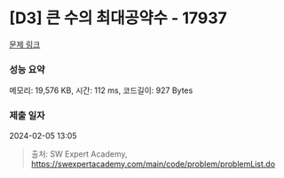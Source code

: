 # [D3] 큰 수의 최대공약수 - 17937 

[문제 링크](https://swexpertacademy.com/main/code/problem/problemDetail.do?contestProbId=AYmRI_8ajv8DFARi) 

### 성능 요약

메모리: 19,576 KB, 시간: 112 ms, 코드길이: 927 Bytes

### 제출 일자

2024-02-05 13:05



> 출처: SW Expert Academy, https://swexpertacademy.com/main/code/problem/problemList.do